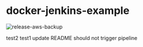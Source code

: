 # docker-jenkins-example

![release-aws-backup](https://jenkins-ops.datapwn.com/job/backend-tooling/job/docker-aws-backup/job/master/badge/icon?subject=Release%20AWS%20Backup&amp)

test2
test1
update README should not trigger pipeline
